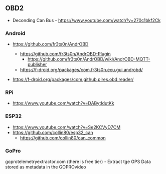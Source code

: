 ## OBD2

* Deconding Can Bus - https://www.youtube.com/watch?v=270c1bkf2Ck

### Android

* https://github.com/fr3ts0n/AndrOBD
    * https://github.com/fr3ts0n/AndrOBD-Plugin
        * https://github.com/fr3ts0n/AndrOBD/wiki/AndrOBD-MQTT-publisher
    * https://f-droid.org/packages/com.fr3ts0n.ecu.gui.androbd/

* https://f-droid.org/packages/com.github.pires.obd.reader/



### RPi

* https://www.youtube.com/watch?v=DABytIdutKk

### ESP32

* https://www.youtube.com/watch?v=Se2KCVyD7CM
* https://github.com/collin80/esp32_can
    * https://github.com/collin80/can_common


### GoPro

goprotelemetryextractor.com (there is free tier) - Extract tge GPS Data stored as metadata in the GOPROvideo
